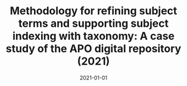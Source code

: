 ---
title: "Methodology for refining subject terms and supporting subject indexing with taxonomy: A case study of the APO digital repository  (2021)"
collection: publications
permalink: /publication/subject_tracker_2021
date: 2021-01-01
venue: 'Decision Support Systems'
paperurl: '/files/research/subject_taxonomy_dss_2021.pdf'
link: 'https://doi.org/10.1016/j.dss.2021.113542'
github: 'https://github.com/Yongbinkang/SubjectTracker'
citation: '<b>Yong-Bin Kang</b>, Jihoon Woo, Les Kneebone, Timos Sellis, Methodology for refining subject terms and supporting subject indexing with taxonomy: A case study of the APO digital repository, Decision Support Systems, Volume 146, 2021, 113542, ISSN 0167-9236, https://doi.org/10.1016/j.dss.2021.113542.'
---